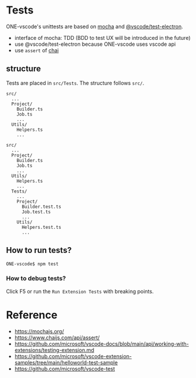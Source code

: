 # Tests

ONE-vscode's unittests are based on [mocha](https://mochajs.org/) and [@vscode/test-electron](https://github.com/microsoft/vscode-docs/blob/main/api/working-with-extensions/testing-extension.md).
- interface of mocha: TDD (BDD to test UX will be introduced in the future)
- use @vscode/test-electron because ONE-vscode uses vscode api
- use `assert` of [chai](https://www.chaijs.com/api/assert/)

## structure

Tests are placed in `src/Tests`. The structure follows `src/`.
```
src/
  ...
  Project/
    Builder.ts
    Job.ts
    ...
  Utils/
    Helpers.ts
    ...
```
```
src/
  ...
  Project/
    Builder.ts
    Job.ts
    ...
  Utils/
    Helpers.ts
    ...
  Tests/
    ...
    Project/
      Builder.test.ts
      Job.test.ts
      ...
    Utils/
      Helpers.test.ts
      ...
```

## How to run tests?

```
ONE-vscode$ npm test
```

### How to debug tests?

Click F5 or run the `Run Extension Tests` with breaking points.

# Reference
- https://mochajs.org/
- https://www.chaijs.com/api/assert/
- https://github.com/microsoft/vscode-docs/blob/main/api/working-with-extensions/testing-extension.md
- https://github.com/microsoft/vscode-extension-samples/tree/main/helloworld-test-sample
- https://github.com/microsoft/vscode-test

